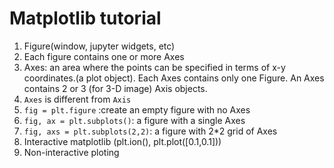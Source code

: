 # Matplotlib tutorial

1. Figure(window, jupyter widgets, etc)
2. Each figure contains one or more Axes
3. Axes: an area where the points can be specified in terms of x-y coordinates.(a plot object). Each Axes contains only one Figure. An Axes contains 2 or 3 (for 3-D image) Axis objects.
4. `Axes` is different from `Axis`
5. `fig = plt.figure` :create an empty figure with no Axes
6. `fig, ax = plt.subplots()`: a figure with a single Axes
7. `fig, axs = plt.subplots(2,2)`: a figure with 2\*2 grid of Axes
8. Interactive matplotlib (plt.ion(), plt.plot([0.1,0.1]))
9. Non-interactive ploting
